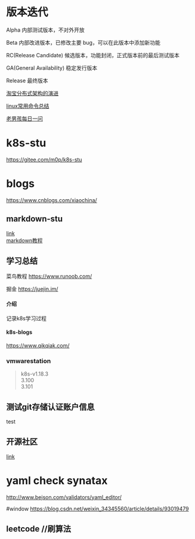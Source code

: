 # 版本迭代
Alpha
内部测试版本，不对外开放

Beta
内部改进版本，已修改主要 bug，可以在此版本中添加新功能

RC(Release Candidate)
候选版本，功能封闭，正式版本前的最后测试版本

GA(General Availability)
稳定发行版本

Release
最终版本

[淘宝分布式架构的演进](https://www.cnblogs.com/sunsky303/p/11313833.html)

[linux常用命令总结](https://www.cnblogs.com/kingle-study/p/9521688.html)

[老男孩每日一问](https://www.cnblogs.com/kingle-study/p/10282450.html)


# k8s-stu
https://gitee.com/m0p/k8s-stu

# blogs
https://www.cnblogs.com/xiaochina/


## markdown-stu
[link](http://xianbai.me/learn-md/index.html)  
[markdown教程](https://www.runoob.com/markdown/md-tutorial.html)


## 学习总结
菜鸟教程
https://www.runoob.com/

掘金
https://juejin.im/

#### 介绍
  记录k8s学习过程


#### k8s-blogs
https://www.qikqiak.com/




### vmwarestation
>k8s-v1.18.3  
3.100  
3.101   


## 测试git存储认证账户信息
test


## 开源社区
[link](https://blog.csdn.net/shenhonglei1234/article/details/106878086)


# yaml check synatax
http://www.bejson.com/validators/yaml_editor/



#window
https://blog.csdn.net/weixin_34345560/article/details/93019479


## leetcode //刷算法